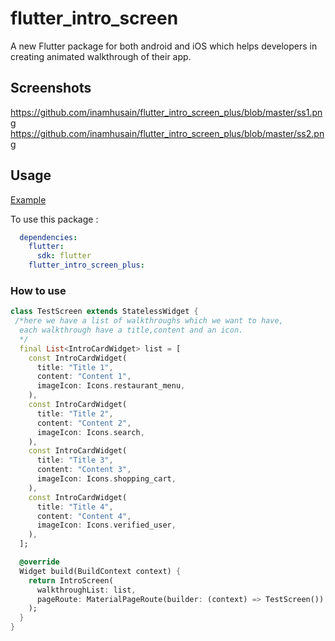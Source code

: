 # flutter_intro_screen

A new Flutter package for both android and iOS which helps developers in creating animated walkthrough of their app.

## Screenshots

<https://github.com/inamhusain/flutter_intro_screen_plus/blob/master/ss1.png>
<https://github.com/inamhusain/flutter_intro_screen_plus/blob/master/ss2.png>

## Usage

[Example](https://github.com/inamhusain/flutter_intro_screen_plus.git)

To use this package :

```yaml
  dependencies:
    flutter:
      sdk: flutter
    flutter_intro_screen_plus:
```

### How to use

```dart
class TestScreen extends StatelessWidget {
 /*here we have a list of walkthroughs which we want to have, 
  each walkthrough have a title,content and an icon.
  */
  final List<IntroCardWidget> list = [
    const IntroCardWidget(
      title: "Title 1",
      content: "Content 1",
      imageIcon: Icons.restaurant_menu,
    ),
    const IntroCardWidget(
      title: "Title 2",
      content: "Content 2",
      imageIcon: Icons.search,
    ),
    const IntroCardWidget(
      title: "Title 3",
      content: "Content 3",
      imageIcon: Icons.shopping_cart,
    ),
    const IntroCardWidget(
      title: "Title 4",
      content: "Content 4",
      imageIcon: Icons.verified_user,
    ),
  ];

  @override
  Widget build(BuildContext context) {
    return IntroScreen(
      walkthroughList: list,
      pageRoute: MaterialPageRoute(builder: (context) => TestScreen()),
    );
  }
}

```
